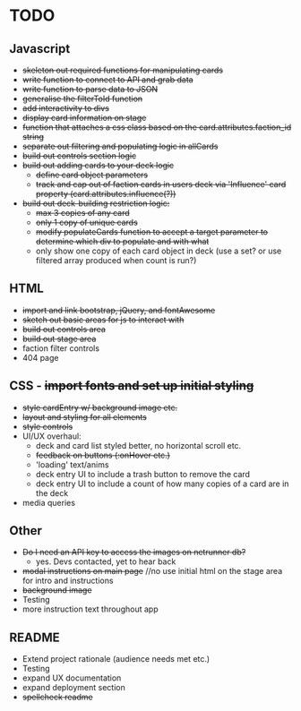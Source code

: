 # TODO

## Javascript

- ~~skeleton out required functions for manipulating cards~~
- ~~write function to connect to API and grab data~~
- ~~write  function to parse data to JSON~~
- ~~generalise the filterToId function~~
- ~~add interactivity to divs~~
- ~~display card information on stage~~
- ~~function that attaches a css class based on the card.attributes.faction_id string~~
- ~~separate out filtering and populating logic in allCards~~
- ~~build out controls section logic~~
- ~~build out adding cards to your deck logic~~
  - ~~define card object parameters~~
  - ~~track and cap out of faction cards in users deck via 'Influence' card property (card.attributes.influence(?))~~
- ~~build out deck-building restriction logic:~~
  - ~~max 3 copies of any card~~
  - ~~only 1 copy of unique cards~~
  - ~~modify populateCards function to accept a target parameter to determine which div to populate and with what~~
  - only show one copy of each card object in deck (use a set? or use filtered array produced when count is run?)

## HTML

- ~~import and link bootstrap, jQuery, and fontAwesome~~
- ~~sketch out basic areas for js to interact with~~
- ~~build out controls area~~
- ~~build out stage area~~
- faction filter controls
- 404 page

## CSS - ~~import fonts and set up initial styling~~
- ~~style cardEntry w/ background image etc.~~
- ~~layout and styling for all elements~~
- ~~style controls~~
- UI/UX overhaul:
  - deck and card list styled better, no horizontal scroll etc.
  - ~~feedback on buttons (:onHover etc.)~~
  - 'loading' text/anims
  - deck entry UI to include a trash button to remove the card
  - deck entry UI to include a count of how many copies of a card are in the deck
- media queries

## Other

- ~~Do I need an API key to access the images on netrunner db?~~
  - yes. Devs contacted, yet to hear back
- ~~modal instructions on main page~~ //no use initial html on the stage area for intro and instructions
- ~~background image~~
- Testing
- more instruction text throughout app

## README

- Extend project rationale (audience needs met etc.)
- Testing
- expand UX documentation
- expand deployment section
- ~~spellcheck readme~~
